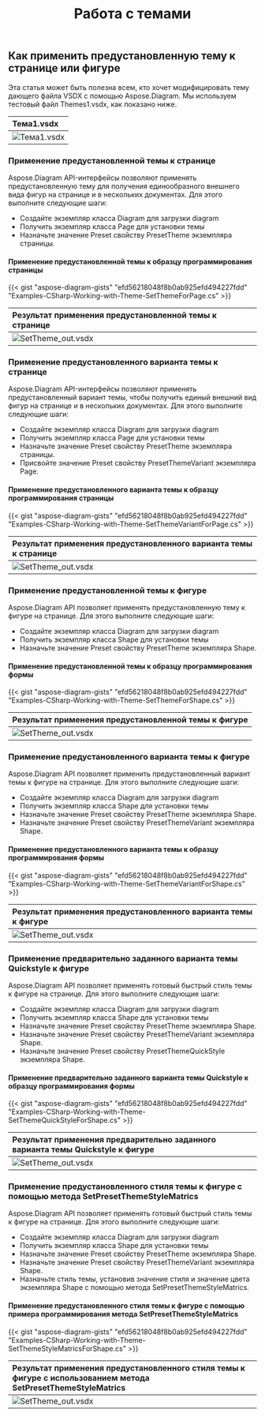 ﻿---
title: Работа с темами
type: docs
weight: 265
url: /ru/net/working-with-themes/
description: В этом разделе объясняется, как применить предустановленную тему к странице или фигуре с помощью Aspose.Diagram.
---
## **Как применить предустановленную тему к странице или фигуре**
Эта статья может быть полезна всем, кто хочет модифицировать тему дающего файла VSDX с помощью Aspose.Diagram. Мы используем тестовый файл Themes1.vsdx, как показано ниже.

|**Тема1.vsdx**|
|:- |
|![Тема1.vsdx](theme1.png)|

### **Применение предустановленной темы к странице**
Aspose.Diagram API-интерфейсы позволяют применять предустановленную тему для получения единообразного внешнего вида фигур на странице и в нескольких документах. Для этого выполните следующие шаги:

- Создайте экземпляр класса Diagram для загрузки diagram
- Получить экземпляр класса Page для установки темы
- Назначьте значение Preset свойству PresetTheme экземпляра страницы.
#### **Применение предустановленной темы к образцу программирования страницы**
{{< gist "aspose-diagram-gists" "efd56218048f8b0ab925efd494227fdd" "Examples-CSharp-Working-with-Theme-SetThemeForPage.cs" >}}

|**Результат применения предустановленной темы к странице**|
|:- |
|![SetTheme_out.vsdx](theme2.png)|

### **Применение предустановленного варианта темы к странице**

Aspose.Diagram API-интерфейсы позволяют применять предустановленный вариант темы, чтобы получить единый внешний вид фигур на странице и в нескольких документах. Для этого выполните следующие шаги:

- Создайте экземпляр класса Diagram для загрузки diagram
- Получить экземпляр класса Page для установки темы
- Назначьте значение Preset свойству PresetTheme экземпляра страницы.
- Присвойте значение Preset свойству PresetThemeVariant экземпляра Page.

#### **Применение предустановленного варианта темы к образцу программирования страницы**

{{< gist "aspose-diagram-gists" "efd56218048f8b0ab925efd494227fdd" "Examples-CSharp-Working-with-Theme-SetThemeVariantForPage.cs" >}}

|**Результат применения предустановленного варианта темы к странице**|
|:- |
|![SetTheme_out.vsdx](theme3.png)|

### **Применение предустановленной темы к фигуре**

Aspose.Diagram API позволяет применять предустановленную тему к фигуре на странице. Для этого выполните следующие шаги:

- Создайте экземпляр класса Diagram для загрузки diagram
- Получить экземпляр класса Shape для установки темы
- Назначьте значение Preset свойству PresetTheme экземпляра Shape.

#### **Применение предустановленной темы к образцу программирования формы**

{{< gist "aspose-diagram-gists" "efd56218048f8b0ab925efd494227fdd" "Examples-CSharp-Working-with-Theme-SetThemeForShape.cs" >}}

|**Результат применения предустановленной темы к фигуре**|
|:- |
|![SetTheme_out.vsdx](theme4.png)|

### **Применение предустановленного варианта темы к фигуре**

Aspose.Diagram API позволяет применить предустановленный вариант темы к фигуре на странице. Для этого выполните следующие шаги:

- Создайте экземпляр класса Diagram для загрузки diagram
- Получить экземпляр класса Shape для установки темы
- Назначьте значение Preset свойству PresetTheme экземпляра Shape.
- Назначьте значение Preset свойству PresetThemeVariant экземпляра Shape.

#### **Применение предустановленного варианта темы к образцу программирования формы**

{{< gist "aspose-diagram-gists" "efd56218048f8b0ab925efd494227fdd" "Examples-CSharp-Working-with-Theme-SetThemeVariantForShape.cs" >}}

|**Результат применения предустановленного варианта темы к фигуре**|
|:- |
|![SetTheme_out.vsdx](theme5.png)|

### **Применение предварительно заданного варианта темы Quickstyle к фигуре**

Aspose.Diagram API позволяет применять готовый быстрый стиль темы к фигуре на странице. Для этого выполните следующие шаги:

- Создайте экземпляр класса Diagram для загрузки diagram
- Получить экземпляр класса Shape для установки темы
- Назначьте значение Preset свойству PresetTheme экземпляра Shape.
- Назначьте значение Preset свойству PresetThemeVariant экземпляра Shape.
- Назначьте значение Preset свойству PresetThemeQuickStyle экземпляра Shape.

#### **Применение предварительно заданного варианта темы Quickstyle к образцу программирования формы**

{{< gist "aspose-diagram-gists" "efd56218048f8b0ab925efd494227fdd" "Examples-CSharp-Working-with-Theme-SetThemeQuickStyleForShape.cs" >}}

|**Результат применения предварительно заданного варианта темы Quickstyle к фигуре**|
|:- |
|![SetTheme_out.vsdx](theme6.png)|

### **Применение предустановленного стиля темы к фигуре с помощью метода SetPresetThemeStyleMatrics**

Aspose.Diagram API позволяет применять готовый быстрый стиль темы к фигуре на странице. Для этого выполните следующие шаги:

- Создайте экземпляр класса Diagram для загрузки diagram
- Получить экземпляр класса Shape для установки темы
- Назначьте значение Preset свойству PresetTheme экземпляра Shape.
- Назначьте значение Preset свойству PresetThemeVariant экземпляра Shape.
- Назначьте стиль темы, установив значение стиля и значение цвета экземпляра Shape с помощью метода SetPresetThemeStyleMatrics.

#### **Применение предустановленного стиля темы к фигуре с помощью примера программирования метода SetPresetThemeStyleMatrics**

{{< gist "aspose-diagram-gists" "efd56218048f8b0ab925efd494227fdd" "Examples-CSharp-Working-with-Theme-SetThemeStyleMatricsForShape.cs" >}}

|**Результат применения предустановленного стиля темы к фигуре с использованием метода SetPresetThemeStyleMatrics**|
|:- |
|![SetTheme_out.vsdx](theme7.png)|
